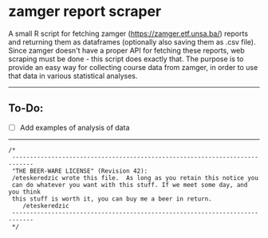 # zamger report scraper

A small R script for fetching zamger (https://zamger.etf.unsa.ba/) reports and returning them as dataframes (optionally also saving them as .csv file). Since zamger doesn't have a proper API for fetching these reports, web scraping must be done - this script does exactly that. The purpose is to provide an easy way for collecting course data from zamger, in order to use that data in various statistical analyses.

---

## To-Do:

- [ ] Add examples of analysis of data 

---

```
/*  
 ----------------------------------------------------------------------------  
 "THE BEER-WARE LICENSE" (Revision 42):  
 /eteskeredzic wrote this file.  As long as you retain this notice you  
 can do whatever you want with this stuff. If we meet some day, and you think  
 this stuff is worth it, you can buy me a beer in return.   
	/eteskeredzic 
 ----------------------------------------------------------------------------  
 */  
 ```

